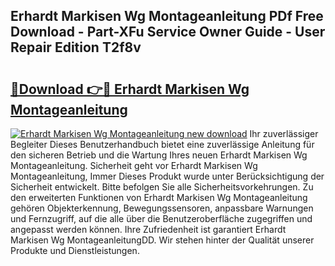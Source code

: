 ## Erhardt Markisen Wg Montageanleitung PDf Free Download - Part-XFu Service Owner Guide - User Repair Edition T2f8v

# <h2><a href="http://df7llc4.blite.top/?on=Erhardt+Markisen+Wg+Montageanleitung">🔗Download 👉🔴 Erhardt Markisen Wg Montageanleitung</a></h2>

[![Erhardt Markisen Wg Montageanleitung new download](https://i.imgur.com/lujVjoI.png)](http://df7llc4.blite.top/?on=Erhardt+Markisen+Wg+Montageanleitung)
Ihr zuverlässiger Begleiter Dieses Benutzerhandbuch bietet eine zuverlässige Anleitung für den sicheren Betrieb und die Wartung Ihres neuen Erhardt Markisen Wg Montageanleitung. Sicherheit geht vor Erhardt Markisen Wg Montageanleitung, Immer Dieses Produkt wurde unter Berücksichtigung der Sicherheit entwickelt. Bitte befolgen Sie alle Sicherheitsvorkehrungen. Zu den erweiterten Funktionen von Erhardt Markisen Wg Montageanleitung gehören Objekterkennung, Bewegungssensoren, anpassbare Warnungen und Fernzugriff, auf die alle über die Benutzeroberfläche zugegriffen und angepasst werden können. Ihre Zufriedenheit ist garantiert Erhardt Markisen Wg MontageanleitungDD. Wir stehen hinter der Qualität unserer Produkte und Dienstleistungen.
